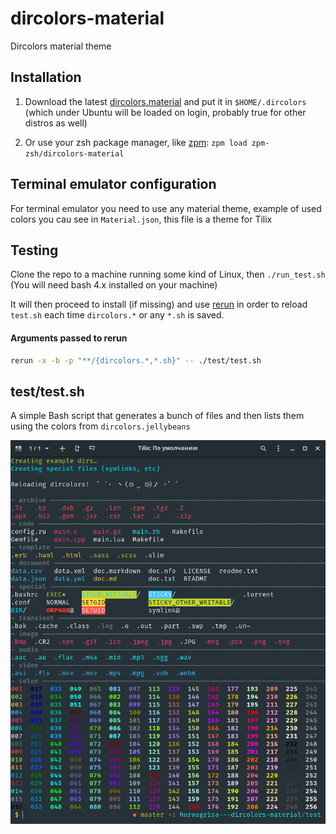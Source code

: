 dircolors-material
====================

Dircolors material theme

## Installation

1. Download the latest
[dircolors.material](https://raw.github.com/zpm-zsh/dircolors-material/master/dircolors.material)
and put it in `$HOME/.dircolors` (which under Ubuntu will be loaded on login,
probably true for other distros as well)

2. Or use your zsh package manager, like [zpm](https://github.com/zpm-zsh/zpm): `zpm load zpm-zsh/dircolors-material`

## Terminal emulator configuration

For terminal emulator you need to use any material theme, example of used colors you cau see in `Material.json`, this file is a theme for Tilix


## Testing

Clone the repo to a machine running some kind of Linux, then `./run_test.sh`
(You will need bash 4.x installed on your machine)

It will then proceed to install (if missing) and use
[rerun](https://github.com/alexch/rerun/) in order to reload
`test.sh` each time `dircolors.*` or any `*.sh` is saved.

#### Arguments passed to rerun
```bash
rerun -x -b -p "**/{dircolors.*,*.sh}" -- ./test/test.sh
```

## test/test.sh

A simple Bash script that generates a bunch of files
and then lists them using the colors from `dircolors.jellybeans`

![Test output](./screenshot.png)
